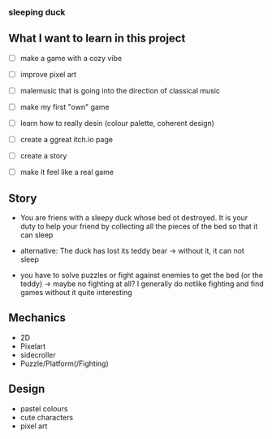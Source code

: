 ### sleeping duck ###

## What I want to learn in this project ##

- [ ] make a game with a cozy vibe
- [ ] improve pixel art 
- [ ] malemusic that is going into the direction of classical music
- [ ] make my first "own" game
- [ ] learn how to really desin (colour palette, coherent design)
- [ ] create a ggreat itch.io page
- [ ] create a story 
- [ ] make it feel like a real game


## Story ##

- You are friens with a sleepy duck whose bed ot destroyed. It is your duty to help your friend by collecting all the pieces of the bed so that it can sleep 

- alternative: The duck has lost its teddy bear -> without it, it can not sleep

- you have to solve puzzles or fight against enemies to get the bed (or the teddy) -> maybe no fighting at all?
  I generally do notlike fighting and find games without it quite interesting


## Mechanics ##

- 2D
- Pixelart
- sidecroller
- Puzzle/Platform(/Fighting)


## Design ##

- pastel colours
- cute characters
- pixel art
